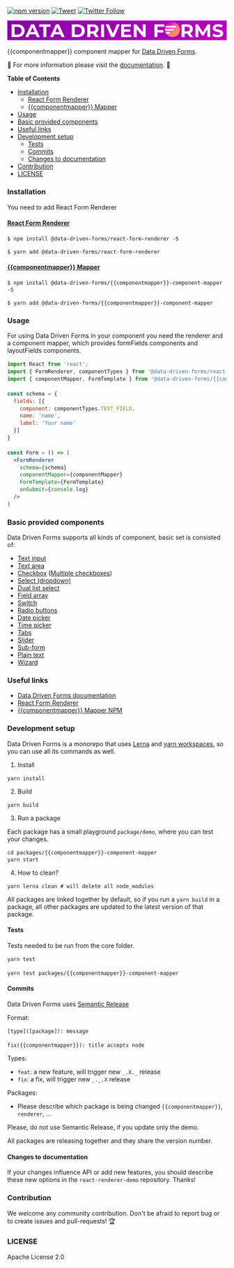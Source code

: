 [![npm version](https://badge.fury.io/js/%40data-driven-forms%2F{{componentmapper}}-component-mapper.svg)](https://badge.fury.io/js/%40data-driven-forms%2F{{componentmapper}}-component-mapper)
[![Tweet](https://img.shields.io/twitter/url/https/github.com/tterb/hyde.svg?style=social)](https://twitter.com/intent/tweet?text=Check%20DataDrivenForms%20React%20library%21%20https%3A%2F%2Fdata-driven-forms.org%2F&hashtags=react,opensource,datadrivenforms)
[![Twitter Follow](https://img.shields.io/twitter/follow/DataDrivenForms.svg?style=social)](https://twitter.com/DataDrivenForms)

[![Data Driven Form logo](https://raw.githubusercontent.com/data-driven-forms/react-forms/master/images/logo.png)](https://data-driven-forms.org/)

{{componentmapper}} component mapper for [Data Driven Forms](https://github.com/data-driven-forms/react-forms).

:book: For more information please visit the [documentation](https://data-driven-forms.org/). :book:

**Table of Contents**

- [Installation](#installation)
  - [React Form Renderer](#react-form-renderer)
  - [{{componentmapper}} Mapper](#componentmapper-mapper)
- [Usage](#usage)
- [Basic provided components](#basic-provided-components)
- [Useful links](#useful-links)
- [Development setup](#development-setup)
  - [Tests](#tests)
  - [Commits](#commits)
  - [Changes to documentation](#changes-to-documentation)
- [Contribution](#contribution)
- [LICENSE](#license)

### Installation

You need to add React Form Renderer

#### [React Form Renderer](https://www.npmjs.com/package/@data-driven-forms/react-form-renderer)

```console
$ npm install @data-driven-forms/react-form-renderer -S
```

```console
$ yarn add @data-driven-forms/react-form-renderer
```

#### [{{componentmapper}} Mapper](https://data-driven-forms.org/mappers/{{componentmapper}}-component-mapper)

```console
$ npm install @data-driven-forms/{{componentmapper}}-component-mapper -S
```

```console
$ yarn add @data-driven-forms/{{componentmapper}}-component-mapper
```


### Usage

For using Data Driven Forms in your component you need the renderer and a component mapper, which provides formFields components and layoutFields components.

```jsx
import React from 'react';
import { FormRenderer, componentTypes } from '@data-driven-forms/react-form-renderer';
import { componentMapper, FormTemplate } from '@data-driven-forms/{{componentmapper}}-component-mapper';

const schema = {
  fields: [{
    component: componentTypes.TEXT_FIELD,
    name: 'name',
    label: 'Your name'
  }]
}

const Form = () => (
  <FormRenderer
    schema={schema}
    componentMapper={componentMapper}
    FormTemplate={FormTemplate}
    onSubmit={console.log}
  />
)
```

### Basic provided components

Data Driven Forms supports all kinds of component, basic set is consisted of:

- [Text input](https://data-driven-forms.org/mappers/text-field?mapper={{componentmapper}})
- [Text area](https://data-driven-forms.org/mappers/textarea?mapper={{componentmapper}})
- [Checkbox](https://data-driven-forms.org/mappers/checkbox?mapper={{componentmapper}}) ([Multiple checkboxes](https://data-driven-forms.org/mappers/checkbox-multiple?mapper={{componentmapper}}))
- [Select (dropdown)](https://data-driven-forms.org/mappers/select?mapper={{componentmapper}})
- [Dual list select](https://data-driven-forms.org/mappers/dual-list-select?mapper={{componentmapper}})
- [Field array](https://data-driven-forms.org/mappers/field-array?mapper={{componentmapper}})
- [Switch](https://data-driven-forms.org/mappers/switch?mapper={{componentmapper}})
- [Radio buttons](https://data-driven-forms.org/mappers/radio?mapper={{componentmapper}})
- [Date picker](https://data-driven-forms.org/mappers/date-picker?mapper={{componentmapper}})
- [Time picker](https://data-driven-forms.org/mappers/time-picker?mapper={{componentmapper}})
- [Tabs](https://data-driven-forms.org/mappers/tabs?mapper={{componentmapper}})
- [Slider](https://data-driven-forms.org/mappers/slider?mapper={{componentmapper}})
- [Sub-form](https://data-driven-forms.org/mappers/sub-form?mapper={{componentmapper}})
- [Plain text](https://data-driven-forms.org/mappers/plain-text?mapper={{componentmapper}})
- [Wizard](https://data-driven-forms.org/mappers/wizard?mapper={{componentmapper}})

### Useful links

- [Data Driven Forms documentation](https://data-driven-forms.org/)
- [React Form Renderer](https://www.npmjs.com/package/@data-driven-forms/react-form-renderer)
- [{{componentmapper}} Mapper NPM](https://www.npmjs.com/package/@data-driven-forms/{{componentmapper}}-component-mapper)


### Development setup

Data Driven Forms is a monorepo that uses [Lerna](https://github.com/lerna/lerna) and [yarn workspaces](https://classic.yarnpkg.com/blog/2017/08/02/introducing-workspaces/), so you can use all its commands as well.

1. Install

```console
yarn install
```

2. Build

```console
yarn build
```

3. Run a package

Each package has a small playground `package/demo`, where you can test your changes.

```console
cd packages/{{componentmapper}}-component-mapper
yarn start
```

4. How to clean?

```console
yarn lerna clean # will delete all node_modules
```

All packages are linked together by default, so if you run a `yarn build` in a package, all other packages are updated to the latest version of that package.

#### Tests

Tests needed to be run from the core folder.

```console
yarn test

yarn test packages/{{componentmapper}}-component-mapper
```

#### Commits

Data Driven Forms uses [Semantic Release](https://github.com/semantic-release/commit-analyzer)

Format:

```
[type]([package]): message

fix({{componentmapper}}): title accepts node
```

Types:
- `feat`: a new feature, will trigger new `_.X._` release
- `fix`: a fix, will trigger new `_._.X` release

Packages:
- Please describe which package is being changed `{{componentmapper}}`, `renderer`, ...

Please, do not use Semantic Release, if you update only the demo.

All packages are releasing together and they share the version number.

#### Changes to documentation

If your changes influence API or add new features, you should describe these new options in the `react-renderer-demo` repository. Thanks!

### Contribution

We welcome any community contribution. Don't be afraid to report bug or to create issues and pull-requests! :trophy:

### LICENSE

Apache License 2.0